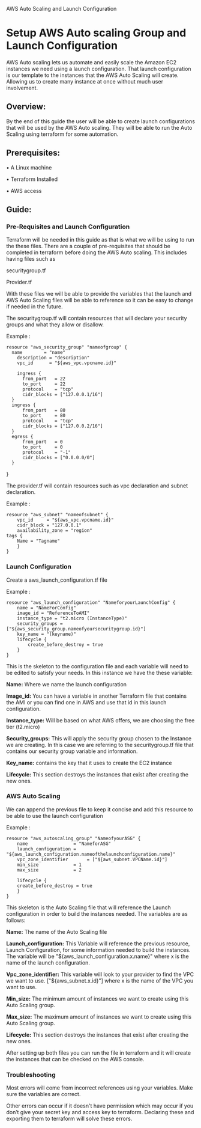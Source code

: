 AWS Auto Scaling and Launch Configuration

<h1>Setup AWS Auto scaling Group and Launch Configuration</h1>
AWS Auto scaling lets us automate and easily scale the Amazon EC2 instances we need using a launch configuration. That launch configuration is our template to the instances that the AWS Auto Scaling will create. Allowing us to create many instance at once without much user involvement.

<h2>Overview:</h2>
By the end of this guide the user will be able to create launch configurations that will be used by the AWS Auto scaling. They will be able to run the Auto Scaling using terraform for some automation.
 
<h2>Prerequisites:</h2>

•	A Linux machine 

•	Terraform Installed

•	AWS access 


<h2>Guide:</h2>

<h3>Pre-Requisites and Launch Configuration</h3>

Terraform will be needed in this guide as that is what we will be using to run the these files. There are a couple of pre-requisites that should be completed in terraform before doing the AWS Auto scaling. This includes having files such as

securitygroup.tf

Provider.tf

With these files we will be able to provide the variables that the launch and AWS Auto Scaling files will be able to reference so it can be easy to change if needed in the future. 

The securitygroup.tf will contain resources that will declare your security groups and what they allow or disallow.

Example :

    resource "aws_security_group" "nameofgroup" {  
      name        = "name"
	    description = "description"
	    vpc_id      = "${aws_vpc.vpcname.id}"

	    ingress {
		  from_port   = 22
		  to_port     = 22
		  protocol    = "tcp"
		  cidr_blocks = ["127.0.0.1/16"]
	  }
	  ingress {
		  from_port   = 80
		  to_port     = 80
		  protocol    = "tcp"
		  cidr_blocks = ["127.0.0.2/16"]
	  }
	  egress {
		  from_port   = 0
		  to_port     = 0
		  protocol    = "-1"
		  cidr_blocks = ["0.0.0.0/0"]
	  }
  }


The provider.tf will contain resources such as vpc declaration and subnet declaration.

Example :

    resource "aws_subnet" "nameofsubnet" {
	    vpc_id     = "${aws_vpc.vpcname.id}"
	    cidr_block = "127.0.0.1"
	    availability_zone = "region"
    tags {
	    Name = "Tagname"
	    }
    }
	

<h3>Launch Configuration</h3>

Create a aws_launch_configuration.tf file

Example : 

    resource "aws_launch_configuration" "NameforyourLaunchConfig" {
	    name = "NameForConfig"
	    image_id = "ReferenceToAMI"
	    instance_type = "t2.micro (InstanceType)"
	    security_groups = ["${aws_security_group.nameofyoursecuritygroup.id}"]
	    key_name = "(keyname)"	
	    lifecycle {
		    create_before_destroy = true
	    }
    }

This is the skeleton to the configuration file and each variable will need to be edited to satisfy your needs. In this instance we have the these variable:

**Name:** Where we name the launch configuration
	
**Image_id:** You can have a variable in another Terraform file that contains the AMI or you can find one in AWS and use that id in this launch configuration.
	
**Instance_type:** Will be based on what AWS offers, we are choosing the free tier (t2.micro)
	
**Security_groups:** This will apply the security group chosen to the Instance we are creating. In this case we are referring to the securitygroup.tf file that contains our security group variable and information.
	
**Key_name:** contains the key that it uses to create the EC2 instance
	
**Lifecycle:** This section destroys the instances that exist after creating the new ones.

<h3>AWS Auto Scaling</h3>

We can append the previous file to keep it concise and add this resource to be able to use the launch configuration

Example : 

    resource "aws_autoscaling_group" "NameofyourASG" {
	    name                 = "NameforASG"
	    launch_configuration = "${aws_launch_configuration.nameofthelaunchconfiguration.name}"
	    vpc_zone_identifier       = ["${aws_subnet.VPCName.id}"]
	    min_size             = 1
	    max_size             = 2
	
	    lifecycle {
	    create_before_destroy = true
	    }
    }

This skeleton is the Auto Scaling file that will reference the Launch configuration in order to build the instances needed. The variables are as follows:
	
**Name:** The name of the Auto Scaling file
	
**Launch_configuration:** This Variable will reference the previous resource, Launch Configuration, for some information needed to build the instances. The variable will be "${aws_launch_configuration.x.name}" where x is the name of the launch configuration.
	
**Vpc_zone_identifier:** This variable will look to your provider to find the VPC we want to use. ["${aws_subnet.x.id}"] where x is the name of the VPC you want to use.
	
**Min_size:** The minimum amount of instances we want to create using this Auto Scaling group.
	
**Max_size:** The maximum amount of instances we want to create using this Auto Scaling group.
	
**Lifecycle:** This section destroys the instances that exist after creating the new ones.

After setting up both files you can run the file in terraform and it will create the instances that can be checked on the AWS console.

<h3>Troubleshooting</h3>

Most errors will come from incorrect references using your variables. Make sure the variables are correct.

Other errors can occur if it doesn't have permission which may occur if you don’t give your secret key and access key to terraform.
Declaring these and exporting them to terraform will solve these errors.
